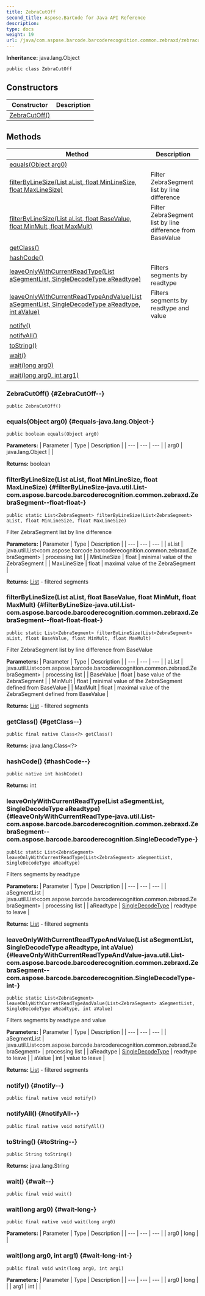 ```yaml
---
title: ZebraCutOff
second_title: Aspose.BarCode for Java API Reference
description: 
type: docs
weight: 19
url: /java/com.aspose.barcode.barcoderecognition.common.zebraxd/zebracutoff/
---
```

**Inheritance:**
java.lang.Object
```
public class ZebraCutOff
```
## Constructors

| Constructor | Description |
| --- | --- |
| [ZebraCutOff()](#ZebraCutOff--) |  |
## Methods

| Method | Description |
| --- | --- |
| [equals(Object arg0)](#equals-java.lang.Object-) |  |
| [filterByLineSize(List<ZebraSegment> aList, float MinLineSize, float MaxLineSize)](#filterByLineSize-java.util.List-com.aspose.barcode.barcoderecognition.common.zebraxd.ZebraSegment--float-float-) | Filter ZebraSegment list by line difference |
| [filterByLineSize(List<ZebraSegment> aList, float BaseValue, float MinMult, float MaxMult)](#filterByLineSize-java.util.List-com.aspose.barcode.barcoderecognition.common.zebraxd.ZebraSegment--float-float-float-) | Filter ZebraSegment list by line difference from BaseValue |
| [getClass()](#getClass--) |  |
| [hashCode()](#hashCode--) |  |
| [leaveOnlyWithCurrentReadType(List<ZebraSegment> aSegmentList, SingleDecodeType aReadtype)](#leaveOnlyWithCurrentReadType-java.util.List-com.aspose.barcode.barcoderecognition.common.zebraxd.ZebraSegment--com.aspose.barcode.barcoderecognition.SingleDecodeType-) | Filters segments by readtype |
| [leaveOnlyWithCurrentReadTypeAndValue(List<ZebraSegment> aSegmentList, SingleDecodeType aReadtype, int aValue)](#leaveOnlyWithCurrentReadTypeAndValue-java.util.List-com.aspose.barcode.barcoderecognition.common.zebraxd.ZebraSegment--com.aspose.barcode.barcoderecognition.SingleDecodeType-int-) | Filters segments by readtype and value |
| [notify()](#notify--) |  |
| [notifyAll()](#notifyAll--) |  |
| [toString()](#toString--) |  |
| [wait()](#wait--) |  |
| [wait(long arg0)](#wait-long-) |  |
| [wait(long arg0, int arg1)](#wait-long-int-) |  |
### ZebraCutOff() {#ZebraCutOff--}
```
public ZebraCutOff()
```


### equals(Object arg0) {#equals-java.lang.Object-}
```
public boolean equals(Object arg0)
```




**Parameters:**
| Parameter | Type | Description |
| --- | --- | --- |
| arg0 | java.lang.Object |  |

**Returns:**
boolean
### filterByLineSize(List<ZebraSegment> aList, float MinLineSize, float MaxLineSize) {#filterByLineSize-java.util.List-com.aspose.barcode.barcoderecognition.common.zebraxd.ZebraSegment--float-float-}
```
public static List<ZebraSegment> filterByLineSize(List<ZebraSegment> aList, float MinLineSize, float MaxLineSize)
```


Filter ZebraSegment list by line difference

**Parameters:**
| Parameter | Type | Description |
| --- | --- | --- |
| aList | java.util.List<com.aspose.barcode.barcoderecognition.common.zebraxd.ZebraSegment> | processing list |
| MinLineSize | float | minimal value of the ZebraSegment |
| MaxLineSize | float | maximal value of the ZebraSegment |

**Returns:**
[List](../../java.util/list) - filtered segments
### filterByLineSize(List<ZebraSegment> aList, float BaseValue, float MinMult, float MaxMult) {#filterByLineSize-java.util.List-com.aspose.barcode.barcoderecognition.common.zebraxd.ZebraSegment--float-float-float-}
```
public static List<ZebraSegment> filterByLineSize(List<ZebraSegment> aList, float BaseValue, float MinMult, float MaxMult)
```


Filter ZebraSegment list by line difference from BaseValue

**Parameters:**
| Parameter | Type | Description |
| --- | --- | --- |
| aList | java.util.List<com.aspose.barcode.barcoderecognition.common.zebraxd.ZebraSegment> | processing list |
| BaseValue | float | base value of the ZebraSegment |
| MinMult | float | minimal value of the ZebraSegment defined from BaseValue |
| MaxMult | float | maximal value of the ZebraSegment defined from BaseValue |

**Returns:**
[List](../../java.util/list) - filtered segments
### getClass() {#getClass--}
```
public final native Class<?> getClass()
```




**Returns:**
java.lang.Class<?>
### hashCode() {#hashCode--}
```
public native int hashCode()
```




**Returns:**
int
### leaveOnlyWithCurrentReadType(List<ZebraSegment> aSegmentList, SingleDecodeType aReadtype) {#leaveOnlyWithCurrentReadType-java.util.List-com.aspose.barcode.barcoderecognition.common.zebraxd.ZebraSegment--com.aspose.barcode.barcoderecognition.SingleDecodeType-}
```
public static List<ZebraSegment> leaveOnlyWithCurrentReadType(List<ZebraSegment> aSegmentList, SingleDecodeType aReadtype)
```


Filters segments by readtype

**Parameters:**
| Parameter | Type | Description |
| --- | --- | --- |
| aSegmentList | java.util.List<com.aspose.barcode.barcoderecognition.common.zebraxd.ZebraSegment> | processing list |
| aReadtype | [SingleDecodeType](../../com.aspose.barcode.barcoderecognition/singledecodetype) | readtype to leave |

**Returns:**
[List](../../java.util/list) - filtered segments
### leaveOnlyWithCurrentReadTypeAndValue(List<ZebraSegment> aSegmentList, SingleDecodeType aReadtype, int aValue) {#leaveOnlyWithCurrentReadTypeAndValue-java.util.List-com.aspose.barcode.barcoderecognition.common.zebraxd.ZebraSegment--com.aspose.barcode.barcoderecognition.SingleDecodeType-int-}
```
public static List<ZebraSegment> leaveOnlyWithCurrentReadTypeAndValue(List<ZebraSegment> aSegmentList, SingleDecodeType aReadtype, int aValue)
```


Filters segments by readtype and value

**Parameters:**
| Parameter | Type | Description |
| --- | --- | --- |
| aSegmentList | java.util.List<com.aspose.barcode.barcoderecognition.common.zebraxd.ZebraSegment> | processing list |
| aReadtype | [SingleDecodeType](../../com.aspose.barcode.barcoderecognition/singledecodetype) | readtype to leave |
| aValue | int | value to leave |

**Returns:**
[List](../../java.util/list) - filtered segments
### notify() {#notify--}
```
public final native void notify()
```




### notifyAll() {#notifyAll--}
```
public final native void notifyAll()
```




### toString() {#toString--}
```
public String toString()
```




**Returns:**
java.lang.String
### wait() {#wait--}
```
public final void wait()
```




### wait(long arg0) {#wait-long-}
```
public final native void wait(long arg0)
```




**Parameters:**
| Parameter | Type | Description |
| --- | --- | --- |
| arg0 | long |  |

### wait(long arg0, int arg1) {#wait-long-int-}
```
public final void wait(long arg0, int arg1)
```




**Parameters:**
| Parameter | Type | Description |
| --- | --- | --- |
| arg0 | long |  |
| arg1 | int |  |

